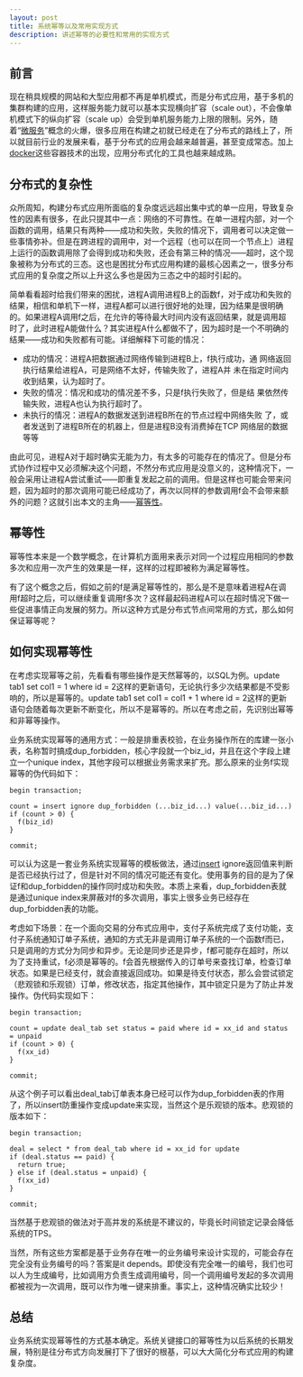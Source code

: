 ```yaml
---
layout: post
title: 系统幂等以及常用实现方式
description: 讲述幂等的必要性和常用的实现方式
---
```


## 前言 ##

现在稍具规模的网站和大型应用都不再是单机模式，而是分布式应用，基于多机的集群构建的应用，这样服务能力就可以基本实现横向扩容（scale out），不会像单机模式下的纵向扩容（scale up）会受到单机服务能力上限的限制。另外，随着“[微服务]”概念的火爆，很多应用在构建之初就已经走在了分布式的路线上了，所以就目前行业的发展来看，基于分布式的应用会越来越普遍，甚至变成常态。加上[docker]这些容器技术的出现，应用分布式化的工具也越来越成熟。

## 分布式的复杂性 ##

众所周知，构建分布式应用所面临的复杂度远远超出集中式的单一应用，导致复杂性的因素有很多，在此只提其中一点：网络的不可靠性。在单一进程内部，对一个函数的调用，结果只有两种——成功和失败，失败的情况下，调用者可以决定做一些事情弥补。但是在跨进程的调用中，对一个远程（也可以在同一个节点上）进程上运行的函数调用除了会得到成功和失败，还会有第三种的情况——超时，这个现象被称为分布式的三态。这也是困扰分布式应用构建的最核心因素之一，很多分布式应用的复杂度之所以上升这么多也是因为三态之中的超时引起的。

简单看看超时给我们带来的困扰，进程A调用进程B上的函数f，对于成功和失败的结果，相信和单机下一样，进程A都可以进行很好地的处理，因为结果是很明确的。如果进程A调用f之后，在允许的等待最大时间内没有返回结果，就是调用超时了，此时进程A能做什么？其实进程A什么都做不了，因为超时是一个不明确的结果——成功和失败都有可能。详细解释下可能的情况：

+ 成功的情况：进程A把数据通过网络传输到进程B上，f执行成功，通
  网络返回执行结果给进程A，可是网络不太好，传输失败了，进程A并
  未在指定时间内收到结果，认为超时了。
+ 失败的情况：情况和成功的情况差不多，只是f执行失败了，但是结
  果依然传输失败，进程A也认为执行超时了。
+ 未执行的情况：进程A的数据发送到进程B所在的节点过程中网络失败
  了，或者发送到了进程B所在的机器上，但是进程B没有消费掉在TCP
  网络层的数据等等

由此可见，进程A对于超时确实无能为力，有太多的可能存在的情况了。但是分布式协作过程中又必须解决这个问题，不然分布式应用是没意义的，这种情况下，一般会采用让进程A尝试重试——即重复发起之前的调用。但是这样也可能会带来问题，因为超时的那次调用可能已经成功了，再次以同样的参数调用f会不会带来额外的问题？这就引出本文的主角——[幂等性]。

## 幂等性 ##

幂等性本来是一个数学概念，在计算机方面用来表示对同一个过程应用相同的参数多次和应用一次产生的效果是一样，这样的过程即被称为满足幂等性。

有了这个概念之后，假如之前的f是满足幂等性的，那么是不是意味着进程A在调用f超时之后，可以继续重复调用f多次？这样最起码进程A可以在超时情况下做一些促进事情正向发展的努力。所以这种方式是分布式节点间常用的方式，那么如何保证幂等呢？

## 如何实现幂等性 ##

在考虑实现幂等之前，先看看有哪些操作是天然幂等的，以SQL为例。update tab1 set col1 = 1 where id = 2这样的更新语句，无论执行多少次结果都是不受影响的，所以是幂等的。update tab1 set col1 = col1 + 1 where id = 2这样的更新语句会随着每次更新不断变化，所以不是幂等的。所以在考虑之前，先识别出幂等和非幂等操作。

业务系统实现幂等的通用方式：一般是排重表校验，在业务操作所在的库建一张小表，名称暂时搞成dup_forbidden，核心字段就一个biz_id，并且在这个字段上建立一个unique index，其他字段可以根据业务需求来扩充。那么原来的业务f实现幂等的伪代码如下：

    begin transaction;

    count = insert ignore dup_forbidden (...biz_id...) value(...biz_id...)
    if (count > 0) {
      f(biz_id)
    } 
    
    commit;

可以认为这是一套业务系统实现幂等的模板做法，通过[insert] ignore返回值来判断是否已经执行过了，但是针对不同的情况可能还有变化。使用事务的目的是为了保证f和dup_forbidden的操作同时成功和失败。本质上来看，dup_forbidden表就是通过unique index来屏蔽对f的多次调用，事实上很多业务已经存在dup_forbidden表的功能。

考虑如下场景：在一个面向交易的分布式应用中，支付子系统完成了支付功能，支付子系统通知订单子系统，通知的方式无非是调用订单子系统的一个函数f而已，只是调用的方式分为同步和异步。无论是同步还是异步，f都可能存在超时，所以为了支持重试，f必须是幂等的。f会首先根据传入的订单号来查找订单，检查订单状态。如果是已经支付，就会直接返回成功。如果是待支付状态，那么会尝试锁定（悲观锁和乐观锁）订单，修改状态，指定其他操作，其中锁定只是为了防止并发操作。伪代码实现如下：

    begin transaction;
    
    count = update deal_tab set status = paid where id = xx_id and status = unpaid
    if (count > 0) {
      f(xx_id)
    }

    commit;

从这个例子可以看出deal_tab订单表本身已经可以作为dup_forbidden表的作用了，所以insert防重操作变成update来实现，当然这个是乐观锁的版本。悲观锁的版本如下：

    begin transaction;

    deal = select * from deal_tab where id = xx_id for update
    if (deal.status == paid) {
      return true;
    } else if (deal.status = unpaid) {
      f(xx_id)
    }

    commit;
    

当然基于悲观锁的做法对于高并发的系统是不建议的，毕竟长时间锁定记录会降低系统的TPS。

当然，所有这些方案都是基于业务存在唯一的业务编号来设计实现的，可能会存在完全没有业务编号的吗？答案是it depends。即使没有完全唯一的编号，我们也可以人为生成编号，比如调用方负责生成调用编号，同一个调用编号发起的多次调用都被视为一次调用，既可以作为唯一键来排重。事实上，这种情况确实比较少！


## 总结 ##

业务系统实现幂等性的方式基本确定。系统关键接口的幂等性为以后系统的长期发展，特别是往分布式方向发展打下了很好的根基，可以大大简化分布式应用的构建复杂度。

[微服务]:   http://martinfowler.com/articles/microservices.html
[幂等性]:   http://baike.baidu.com/view/2067025.htm
[insert]:   http://dev.mysql.com/doc/refman/5.5/en/insert.html
[docker]:  https://www.docker.com/
